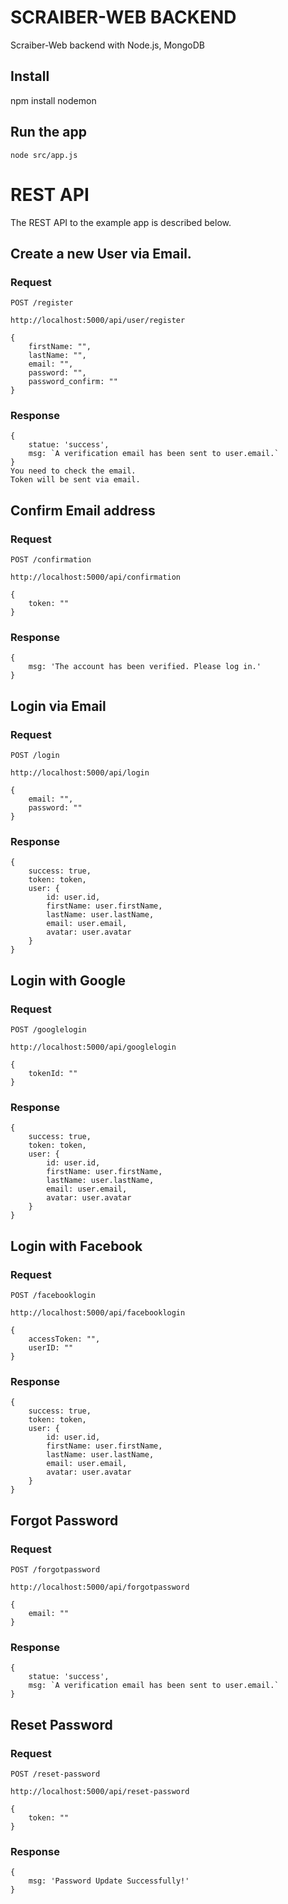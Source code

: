 # SCRAIBER-WEB BACKEND

Scraiber-Web backend with Node.js, MongoDB

## Install

npm install
nodemon

## Run the app

    node src/app.js

# REST API

The REST API to the example app is described below.

## Create a new User via Email.

### Request

`POST /register`

    http://localhost:5000/api/user/register

    {
        firstName: "",
        lastName: "",
        email: "",
        password: "",
        password_confirm: ""
    }

### Response

    {
        statue: 'success',
        msg: `A verification email has been sent to user.email.`
    }
    You need to check the email.
    Token will be sent via email.

## Confirm Email address

### Request

`POST /confirmation`

    http://localhost:5000/api/confirmation

    {
        token: ""
    }

### Response

    {
        msg: 'The account has been verified. Please log in.' 
    }

## Login via Email

### Request

`POST /login`

    http://localhost:5000/api/login

    {
        email: "",
        password: ""
    }

### Response

    {
        success: true,
        token: token,
        user: {
            id: user.id,
            firstName: user.firstName,
            lastName: user.lastName,
            email: user.email,
            avatar: user.avatar
        }
    }

## Login with Google

### Request

`POST /googlelogin`

    http://localhost:5000/api/googlelogin

    {
        tokenId: ""
    }

### Response

    {
        success: true,
        token: token,
        user: {
            id: user.id,
            firstName: user.firstName,
            lastName: user.lastName,
            email: user.email,
            avatar: user.avatar
        }
    }

## Login with Facebook

### Request

`POST /facebooklogin`

    http://localhost:5000/api/facebooklogin

    {
        accessToken: "",
        userID: ""
    }

### Response

    {
        success: true,
        token: token,
        user: {
            id: user.id,
            firstName: user.firstName,
            lastName: user.lastName,
            email: user.email,
            avatar: user.avatar
        }
    }

## Forgot Password

### Request

`POST /forgotpassword`

    http://localhost:5000/api/forgotpassword

    {
        email: ""
    }

### Response

    {
        statue: 'success',
        msg: `A verification email has been sent to user.email.`
    }
    
## Reset Password

### Request

`POST /reset-password`

    http://localhost:5000/api/reset-password

    {
        token: ""
    }

### Response

    {
        msg: 'Password Update Successfully!' 
    }
